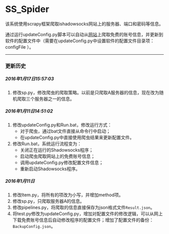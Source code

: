 # SS_Spider
该系统使用scrapy框架爬取ishadowsocks网站上的服务器、端口和密码等信息。

通过运行updateConfig.py脚本可以自动从[网站](http://www.ishadowsocks.com/)上爬取免费的账号信息，并更新到软件的配置文件中（需要在updateConfig.py中设置软件的配置文件目录项：configFile ）。

---
### 更新历史
##### 2016年1月17日15:57:03
1. 修改sp.py，修改爬虫的爬取策略。以前是只爬取A服务器的信息，现在改为随机爬取三个服务器之一的信息。


##### 2016年1月11日14:51:02
1. 修改updateConfig.py和Run.bat，修改运行方式：
	- 对于爬虫，通过bat文件直接从命令行中启动；
	- 在updateConfig.py中直接使用爬虫结果来更新配置文件。
2. 修改Run.bat，系统运行流程变为：
	- 关闭正在运行的Shadowsocks程序；
	- 启动爬虫爬取网站上的免费账号信息；
	- 调用updateConfig.py修改配置文件信息；
	- 重新启动Shadowsocks程序。


##### 2016年1月11日
1. 修改Item.py，将所有的项改为小写，并增加method项。
2. 修改sp.py，只爬取服务器A的信息。
3. 修改pipelines.py，将爬取的信息直接保存为json格式文件`Result.json`。
4. 将test.py修改为updateConfig.py，增加对配置文件的修改逻辑，可以从网上下载免费账号信息后自动修改程序的配置文件；增加了配置文件的备份：`BackupConfig.json`。



